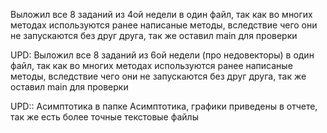 Выложил все 8 заданий из 4ой недели в один файл, так как во многих методах используются ранее написаные методы, вследствие чего они не запускаются без друг друга, так же оставил main для проверки

UPD: Выложил все 8 заданий из 6ой недели (про недовекторы) в один файл, так как во многих методах используются ранее написаные методы, вследствие чего они не запускаются без друг друга, так же оставил main для проверки

UPD:: Асимптотика в папке Асимптотика, графики приведены в отчете, так же есть более точные текстовые файлы
